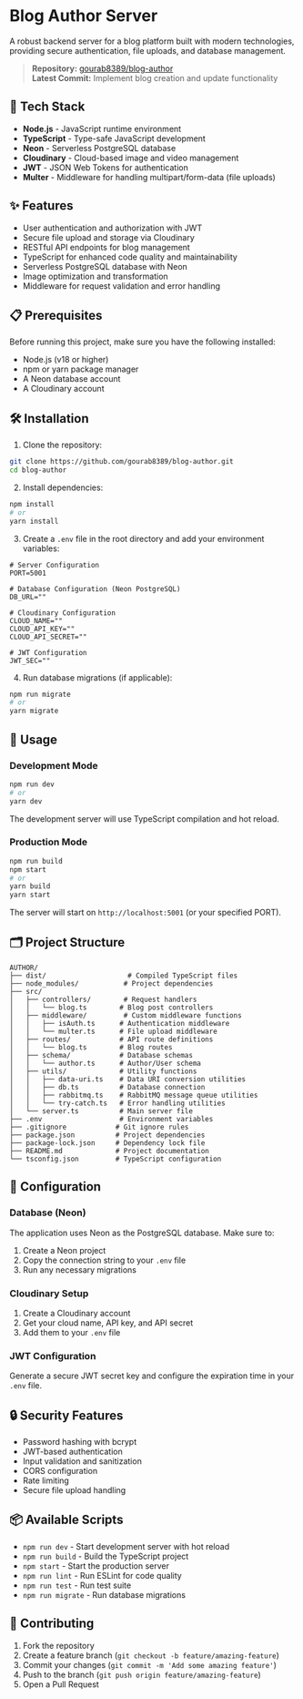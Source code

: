 # Blog Author Server

A robust backend server for a blog platform built with modern technologies, providing secure authentication, file uploads, and database management.

> **Repository:** [gourab8389/blog-author](https://github.com/gourab8389/blog-author)  
> **Latest Commit:** Implement blog creation and update functionality

## 🚀 Tech Stack

- **Node.js** - JavaScript runtime environment
- **TypeScript** - Type-safe JavaScript development
- **Neon** - Serverless PostgreSQL database
- **Cloudinary** - Cloud-based image and video management
- **JWT** - JSON Web Tokens for authentication
- **Multer** - Middleware for handling multipart/form-data (file uploads)

## ✨ Features

- User authentication and authorization with JWT
- Secure file upload and storage via Cloudinary
- RESTful API endpoints for blog management
- TypeScript for enhanced code quality and maintainability
- Serverless PostgreSQL database with Neon
- Image optimization and transformation
- Middleware for request validation and error handling

## 📋 Prerequisites

Before running this project, make sure you have the following installed:

- Node.js (v18 or higher)
- npm or yarn package manager
- A Neon database account
- A Cloudinary account

## 🛠️ Installation

1. Clone the repository:
```bash
git clone https://github.com/gourab8389/blog-author.git
cd blog-author
```

2. Install dependencies:
```bash
npm install
# or
yarn install
```

3. Create a `.env` file in the root directory and add your environment variables:
```env
# Server Configuration
PORT=5001

# Database Configuration (Neon PostgreSQL)
DB_URL=""

# Cloudinary Configuration
CLOUD_NAME=""
CLOUD_API_KEY=""
CLOUD_API_SECRET=""

# JWT Configuration
JWT_SEC=""
```

4. Run database migrations (if applicable):
```bash
npm run migrate
# or
yarn migrate
```

## 🚦 Usage

### Development Mode
```bash
npm run dev
# or
yarn dev
```

The development server will use TypeScript compilation and hot reload.

### Production Mode
```bash
npm run build
npm start
# or
yarn build
yarn start
```

The server will start on `http://localhost:5001` (or your specified PORT).

## 🗂️ Project Structure

```
AUTHOR/
├── dist/                    # Compiled TypeScript files
├── node_modules/           # Project dependencies
├── src/
│   ├── controllers/        # Request handlers
│   │   └── blog.ts        # Blog post controllers
│   ├── middleware/         # Custom middleware functions
│   │   ├── isAuth.ts      # Authentication middleware
│   │   └── multer.ts      # File upload middleware
│   ├── routes/            # API route definitions
│   │   └── blog.ts        # Blog routes
│   ├── schema/            # Database schemas
│   │   └── author.ts      # Author/User schema
│   ├── utils/             # Utility functions
│   │   ├── data-uri.ts    # Data URI conversion utilities
│   │   ├── db.ts          # Database connection
│   │   ├── rabbitmq.ts    # RabbitMQ message queue utilities
│   │   └── try-catch.ts   # Error handling utilities
│   └── server.ts          # Main server file
├── .env                   # Environment variables
├── .gitignore            # Git ignore rules
├── package.json          # Project dependencies
├── package-lock.json     # Dependency lock file
├── README.md             # Project documentation
└── tsconfig.json         # TypeScript configuration
```

## 🔧 Configuration

### Database (Neon)
The application uses Neon as the PostgreSQL database. Make sure to:
1. Create a Neon project
2. Copy the connection string to your `.env` file
3. Run any necessary migrations

### Cloudinary Setup
1. Create a Cloudinary account
2. Get your cloud name, API key, and API secret
3. Add them to your `.env` file

### JWT Configuration
Generate a secure JWT secret key and configure the expiration time in your `.env` file.

## 🔒 Security Features

- Password hashing with bcrypt
- JWT-based authentication
- Input validation and sanitization
- CORS configuration
- Rate limiting
- Secure file upload handling

## 📦 Available Scripts

- `npm run dev` - Start development server with hot reload
- `npm run build` - Build the TypeScript project
- `npm start` - Start the production server
- `npm run lint` - Run ESLint for code quality
- `npm run test` - Run test suite
- `npm run migrate` - Run database migrations

## 🤝 Contributing

1. Fork the repository
2. Create a feature branch (`git checkout -b feature/amazing-feature`)
3. Commit your changes (`git commit -m 'Add some amazing feature'`)
4. Push to the branch (`git push origin feature/amazing-feature`)
5. Open a Pull Request
